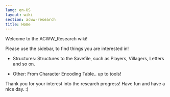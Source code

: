 ```yaml
---
lang: en-US
layout: wiki
section: acww-research
title: Home
---
```


Welcome to the ACWW_Research wiki!

Please use the sidebar, to find things you are interested in!

* Structures: Structures to the Savefile, such as Players, Villagers, Letters and so on.

* Other: From Character Encoding Table.. up to tools!

Thank you for your interest into the research progress! Have fun and have a nice day. :)
